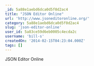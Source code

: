 ```yaml
---
_id: 5a88e1aebd6dca0d5f0d2ac4
title: "JSON Editor Online"
url: 'http://www.jsoneditoronline.org/'
category: 5a88e1aebd6dca0d5f0d2ac4
slug: 'json-editor-online'
user_id: 5a83ce59d6eb0005c4ecda2c
username: 'bill-s'
createdOn: '2014-02-15T04:23:04.000Z'
tags: []
---
```


JSON Editor Online
